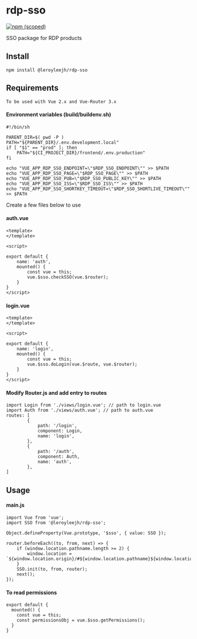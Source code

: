 # rdp-sso
[![npm (scoped)](https://img.shields.io/npm/v/@leroyleejh/rdp-sso.svg)](https://www.npmjs.com/package/@leroyleejh/rdp-sso)

SSO package for RDP products

## Install
```
npm install @leroyleejh/rdp-sso
```

## Requirements
```
To be used with Vue 2.x and Vue-Router 3.x
```
#### Environment variables (build/buildenv.sh)
```
#!/bin/sh

PARENT_DIR=$( pwd -P )
PATH="${PARENT_DIR}/.env.development.local"
if [ "$1" == "prod" ]; then
	PATH="${CI_PROJECT_DIR}/frontend/.env.production"
fi

echo "VUE_APP_RDP_SSO_ENDPOINT=\"$RDP_SSO_ENDPOINT\"" >> $PATH
echo "VUE_APP_RDP_SSO_PAGE=\"$RDP_SSO_PAGE\"" >> $PATH
echo "VUE_APP_RDP_SSO_PUB=\"$RDP_SSO_PUBLIC_KEY\"" >> $PATH
echo "VUE_APP_RDP_SSO_ISS=\"$RDP_SSO_ISS\"" >> $PATH
echo "VUE_APP_RDP_SSO_SHORTKEY_TIMEOUT=\"$RDP_SSO_SHORTLIVE_TIMEOUT\"" >> $PATH
```
Create a few files below to use
#### auth.vue
```
<template>
</template>

<script>

export default {
	name: 'auth',
	mounted() {
		const vue = this;
		vue.$sso.checkSSO(vue.$router);
	}
}
</script>
```
#### login.vue
```
<template>
</template>

<script>

export default {
	name: 'login',
	mounted() {
		const vue = this;
		vue.$sso.doLogin(vue.$route, vue.$router);
	}
}
</script>
```
#### Modify Router.js and add entry to routes
```
import Login from './views/login.vue'; // path to login.vue
import Auth from './views/auth.vue'; // path to auth.vue
routes: [
		{
			path: '/login',
			component: Login,
			name: 'login',
		},
		{
			path: '/auth',
			component: Auth,
			name: 'auth',
		},
]
```

## Usage

#### main.js
```
import Vue from 'vue';
import SSO from '@leroyleejh/rdp-sso';

Object.defineProperty(Vue.prototype, '$sso', { value: SSO });

router.beforeEach((to, from, next) => {
	if (window.location.pathname.length >= 2) {
		window.location = `${window.location.origin}/#${window.location.pathname}${window.location.search}`;
	}
	SSO.init(to, from, router);
	next();
});
```

#### To read permissions
```
export default {
  mounted() {
    const vue = this;
    const permissionsObj = vue.$sso.getPermissions();
  }
}
```

